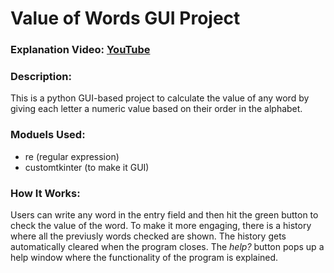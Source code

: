 # Value of Words GUI Project

### Explanation Video: [YouTube](https://youtu.be/Yqa3PsRek2Y)

### Description:
This is a python GUI-based project to calculate the value of any word by giving each letter a numeric value based on their order in the alphabet.

### Moduels Used:
- re (regular expression)
- customtkinter (to make it GUI)

### How It Works:
Users can write any word in the entry field and then hit the green button to check the value of the word. To make it more engaging, there is a history where all the previusly words checked are shown. The history gets automatically cleared when the program closes. The *help?* button pops up a help window where the functionality of the program is explained.
